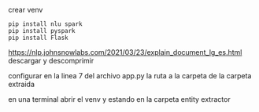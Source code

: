 crear venv
```
pip install nlu spark
pip install pyspark
pip install Flask
```
https://nlp.johnsnowlabs.com/2021/03/23/explain_document_lg_es.html descargar y descomprimir

configurar en la linea 7 del archivo app.py la ruta a la carpeta de la carpeta extraida

en una terminal abrir el venv y estando en la carpeta entity extractor


